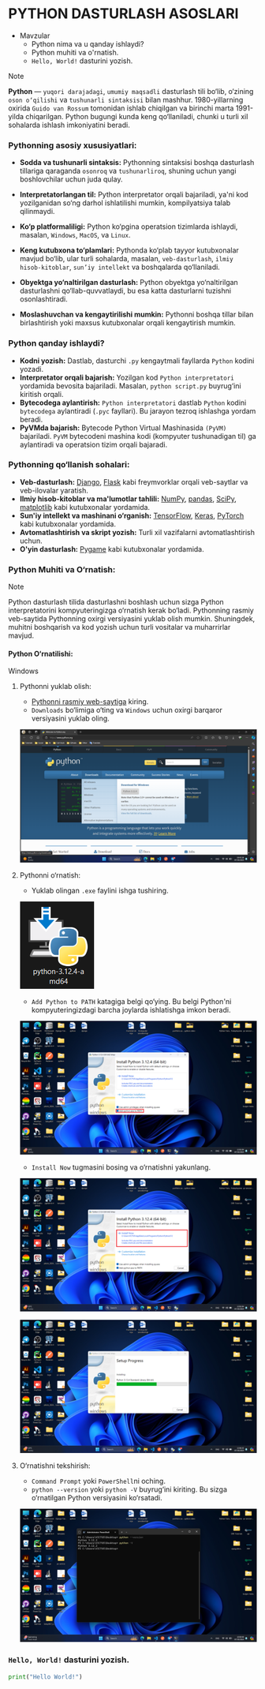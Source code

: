 # PYTHON DASTURLASH ASOSLARI

- Mavzular
    - Python nima va u qanday ishlaydi?
    - Python muhiti va o'rnatish.
    - `Hello, World!` dasturini yozish.

>[!NOTE] 
> **Python** — `yuqori darajadagi`, `umumiy maqsadli` dasturlash tili bo‘lib, o‘zining `oson o‘qilishi` va `tushunarli sintaksisi` bilan mashhur. 1980-yillarning oxirida `Guido van Rossum` tomonidan ishlab chiqilgan va birinchi marta 1991-yilda chiqarilgan. Python bugungi kunda keng qo‘llaniladi, chunki u turli xil sohalarda ishlash imkoniyatini beradi.

### Pythonning asosiy xususiyatlari:
- **Sodda va tushunarli sintaksis:** Pythonning sintaksisi boshqa dasturlash tillariga qaraganda `osonroq` va `tushunarliroq`, shuning uchun yangi boshlovchilar uchun juda qulay.

- **Interpretatorlangan til:** Python interpretator orqali bajariladi, ya'ni kod yozilganidan so‘ng darhol ishlatilishi mumkin, kompilyatsiya talab qilinmaydi.

- **Ko‘p platformaliligi:** Python ko‘pgina operatsion tizimlarda ishlaydi, masalan, `Windows`, `MacOS`, va `Linux`.

- **Keng kutubxona to‘plamlari:** Pythonda ko‘plab tayyor kutubxonalar mavjud bo‘lib, ular turli sohalarda, masalan, `veb-dasturlash`, `ilmiy hisob-kitoblar`, `sun’iy intellekt` va boshqalarda qo‘llaniladi.

- **Obyektga yo‘naltirilgan dasturlash:** Python obyektga yo‘naltirilgan dasturlashni qo‘llab-quvvatlaydi, bu esa katta dasturlarni tuzishni osonlashtiradi.

- **Moslashuvchan va kengaytirilishi mumkin:** Pythonni boshqa tillar bilan birlashtirish yoki maxsus kutubxonalar orqali kengaytirish mumkin.


### Python qanday ishlaydi?

- **Kodni yozish:** Dastlab, dasturchi `.py` kengaytmali fayllarda `Python` kodini yozadi.
- **Interpretator orqali bajarish:** Yozilgan kod `Python interpretatori` yordamida bevosita bajariladi. Masalan, `python script.py` buyrug‘ini kiritish orqali.
- **Bytecodega aylantirish:** `Python interpretatori` dastlab `Python` kodini `bytecodega` aylantiradi (`.pyc` fayllari). Bu jarayon tezroq ishlashga yordam beradi.
- **PyVMda bajarish:** Bytecode Python Virtual Mashinasida `(PyVM)` bajariladi. `PyVM` bytecodeni mashina kodi (kompyuter tushunadigan til) ga aylantiradi va operatsion tizim orqali bajaradi.


### Pythonning qo‘llanish sohalari:

- **Veb-dasturlash:** [Django](https://www.djangoproject.com/), [Flask](https://flask.palletsprojects.com/en/3.0.x/) kabi freymvorklar orqali veb-saytlar va veb-ilovalar yaratish.
- **Ilmiy hisob-kitoblar va ma'lumotlar tahlili:** [NumPy](https://numpy.org/), [pandas](https://pandas.pydata.org/), [SciPy](https://scipy.org/), [matplotlib](https://matplotlib.org/) kabi kutubxonalar yordamida.
- **Sun'iy intellekt va mashinani o‘rganish:** [TensorFlow](https://www.tensorflow.org/), [Keras](https://keras.io/), [PyTorch](https://pytorch.org/) kabi kutubxonalar yordamida.
- **Avtomatlashtirish va skript yozish:** Turli xil vazifalarni avtomatlashtirish uchun.
- **O'yin dasturlash:** [Pygame](https://www.pygame.org/news) kabi kutubxonalar yordamida.


### Python Muhiti va O‘rnatish:
>[!NOTE]
> Python dasturlash tilida dasturlashni boshlash uchun sizga Python interpretatorini kompyuteringizga o‘rnatish kerak bo‘ladi. Pythonning rasmiy veb-saytida Pythonning oxirgi versiyasini yuklab olish mumkin. Shuningdek, muhitni boshqarish va kod yozish uchun turli vositalar va muharrirlar mavjud.

#### Python O‘rnatilishi:
Windows
1. Pythonni yuklab olish:
    - [Pythonni rasmiy web-saytiga](https://www.python.org/) kiring.
    - `Downloads` bo‘limiga o‘ting va `Windows` uchun oxirgi barqaror versiyasini yuklab oling.

    ![alt text](image.png)

2. Pythonni o‘rnatish:
    - Yuklab olingan `.exe` faylini ishga tushiring.

    ![alt text](image-1.png)

    - `Add Python to PATH` katagiga belgi qo‘ying. Bu belgi Python'ni kompyuteringizdagi barcha joylarda ishlatishga imkon beradi.

    ![alt text](2.png)

    - `Install Now` tugmasini bosing va o‘rnatishni yakunlang.

    ![alt text](1.png)

    ![alt text](image-3.png)

3. O‘rnatishni tekshirish:
    - `Command Prompt` yoki `PowerShell`ni oching.
    - `python --version` yoki `python -V` buyrug‘ini kiriting. Bu sizga o‘rnatilgan Python versiyasini ko‘rsatadi.

    ![alt text](image-2.png)

### `Hello, World!` dasturini yozish.
```python
print("Hello World!")
```